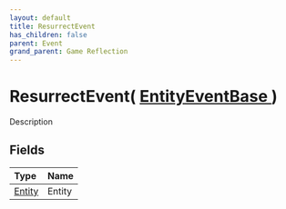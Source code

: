 ```yaml
---
layout: default
title: ResurrectEvent
has_children: false
parent: Event
grand_parent: Game Reflection
---
```

# ResurrectEvent( [ EntityEventBase ](/docs/game-reflection/events/entity_event_base) )
Description 

## Fields

| Type | Name |
|:-------------|:--------------|
| [Entity](/docs/game-reflection/classes/entity) | Entity |

